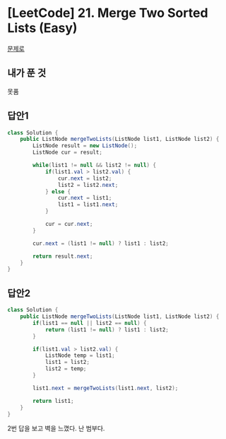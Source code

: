 # [LeetCode] 21. Merge Two Sorted Lists (Easy)

<a href="https://leetcode.com/problems/merge-two-sorted-lists/" target="_blank">문제로</a>

## 내가 푼 것 
못품
 
## 답안1
```java
class Solution {
    public ListNode mergeTwoLists(ListNode list1, ListNode list2) {
        ListNode result = new ListNode();
        ListNode cur = result;

        while(list1 != null && list2 != null) {
            if(list1.val > list2.val) {
                cur.next = list2;
                list2 = list2.next;
            } else {
                cur.next = list1;
                list1 = list1.next;
            }

            cur = cur.next;
        }

        cur.next = (list1 != null) ? list1 : list2;

        return result.next;
    }
}
```
 
## 답안2
```java
class Solution {
    public ListNode mergeTwoLists(ListNode list1, ListNode list2) {
        if(list1 == null || list2 == null) {
            return (list1 != null) ? list1 : list2;
        }

        if(list1.val > list2.val) {
            ListNode temp = list1;
            list1 = list2;
            list2 = temp;
        }

        list1.next = mergeTwoLists(list1.next, list2);

        return list1;
    }
}
```
 
2번 답을 보고 벽을 느꼈다. 난 범부다.
